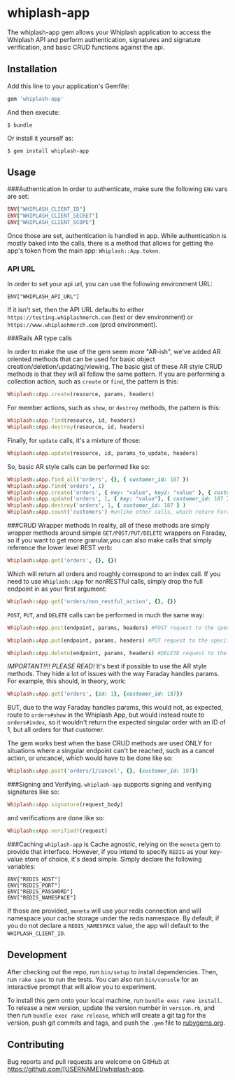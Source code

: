 # whiplash-app  

The whiplash-app gem allows your Whiplash application to access the Whiplash
API and perform authentication, signatures and signature verification, and basic
CRUD functions against the api.

## Installation

Add this line to your application's Gemfile:

```ruby
gem 'whiplash-app'
```

And then execute:

    $ bundle

Or install it yourself as:

    $ gem install whiplash-app

## Usage

###Authentication
In order to authenticate, make sure the following `ENV` vars are set:

```ruby
ENV["WHIPLASH_CLIENT_ID"]
ENV["WHIPLASH_CLIENT_SECRET"]
ENV["WHIPLASH_CLIENT_SCOPE"]
```
Once those are set, authentication is handled in app.  While authentication is
mostly baked into the calls, there is a method that allows for getting the app's
token from the main app: `Whiplash::App.token`.

### API URL
In order to set your api url, you can use the following environment URL:
```
ENV["WHIPLASH_API_URL"]
```
If it isn't set, then the API URL defaults to either `https://testing.whiplashmerch.com` (test or dev environment) or `https://www.whiplashmerch.com` (prod environment).

###Rails AR type calls

In order to make the use of the gem seem more "AR-ish", we've added AR oriented methods that can be used for basic object creation/deletion/updating/viewing. The basic gist of these AR style CRUD methods is that they will all follow the same pattern.  If you are performing a collection action, such as `create` or `find`, the pattern is this:

```ruby
Whiplash::App.create(resource, params, headers)
```

For member actions, such as `show`, or `destroy` methods, the pattern is this:

```ruby
Whiplash::App.find(resource, id, headers)
Whiplash::App.destroy(resource, id, headers)
```

Finally, for `update` calls, it's a mixture of those:

```ruby
Whiplash::App.update(resource, id, params_to_update, headers)
```

So, basic AR style calls can be performed like so:

```ruby
Whiplash::App.find_all('orders', {}, { customer_id: 187 })
Whiplash::App.find('orders', 1)
Whiplash::App.create('orders', { key: "value", key2: "value" }, { customer_id: 187 } )
Whiplash::App.update('orders', 1, { key: "value"}, { customer_id: 187 } )
Whiplash::App.destroy('orders', 1, { customer_id: 187 } )
Whiplash::App.count('customers') #unlike other calls, which return Faraday responses, this call returns an integer.
```

###CRUD Wrapper methods
In reality, all of these methods are simply wrapper methods around simple `GET/POST/PUT/DELETE` wrappers on Faraday, so if you want to get more granular,you can also make calls that simply reference the lower level REST verb:

```ruby
Whiplash::App.get('orders', {}, {})
```
Which will return all orders and roughly correspond to an index call. If you need to use `Whiplash::App` for nonRESTful calls, simply drop the full endpoint in as your first argument:

```ruby
Whiplash::App.get('orders/non_restful_action', {}, {})
```
`POST`, `PUT`, and `DELETE` calls can be performed in much the same way:
```ruby
Whiplash::App.post(endpoint, params, headers) #POST request to the specified endpoint passing the payload in params
```
```ruby
Whiplash::App.put(endpoint, params, headers) #PUT request to the specified endpoint passing the payload in params
```
```ruby
Whiplash::App.delete(endpoint, params, headers) #DELETE request to the specified endpoint.  Params would probably just be an id.
```

*IMPORTANT!!!! PLEASE READ!*
It's best if possible to use the AR style methods.  They hide a lot of issues with the way Faraday handles params.  For example, this should, in theory, work:
```ruby
Whiplash::App.get('orders', {id: 1}, {customer_id: 187})  
```
BUT, due to the way Faraday handles params, this would not, as expected, route to `orders#show` in the Whiplash App, but would instead route to `orders#index`, so it wouldn't return the expected singular order with an ID of 1, but all orders for that customer.

The gem works best when the base CRUD methods are used ONLY for situations where a singular endpoint can't be reached, such as a cancel action, or uncancel, which would have to be done like so:
```ruby
Whiplash::App.post('orders/1/cancel', {}, {customer_id: 187})
```


###Signing and Verifying.
`whiplash-app` supports signing and verifying signatures like so:
```ruby
Whiplash::App.signature(request_body)
```
and verifications are done like so:
```ruby
Whiplash::App.verified?(request)
```  

###Caching
`whiplash-app` is Cache agnostic, relying on the `moneta` gem to provide that
interface.  However, if you intend to specify `REDIS` as your key-value store of
choice, it's dead simple.  Simply declare the following variables:
```
ENV["REDIS_HOST"]
ENV["REDIS_PORT"]
ENV["REDIS_PASSWORD"]
ENV["REDIS_NAMESPACE"]
```
If those are provided, `moneta` will use your redis connection and will namespace your cache storage under the redis namespace.  By default, if you do not declare a `REDIS_NAMESPACE` value, the app will default to the `WHIPLASH_CLIENT_ID`.

## Development

After checking out the repo, run `bin/setup` to install dependencies. Then, run `rake spec` to run the tests. You can also run `bin/console` for an interactive prompt that will allow you to experiment.

To install this gem onto your local machine, run `bundle exec rake install`. To release a new version, update the version number in `version.rb`, and then run `bundle exec rake release`, which will create a git tag for the version, push git commits and tags, and push the `.gem` file to [rubygems.org](https://rubygems.org).

## Contributing

Bug reports and pull requests are welcome on GitHub at https://github.com/[USERNAME]/whiplash-app.
